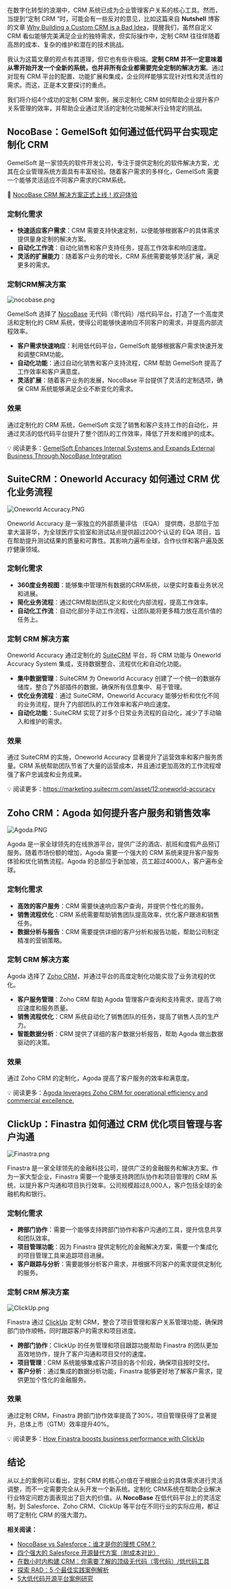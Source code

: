 在数字化转型的浪潮中，CRM 系统已成为企业管理客户关系的核心工具。然而，当提到“定制 CRM ”时，可能会有一些反对的意见，比如这篇来自 **Nutshell** 博客的文章 [Why Building a Custom CRM is a Bad Idea](https://www.nutshell.com/blog/custom-crm-drawbacks)，提醒我们，虽然自定义 CRM 看似能够完美满足企业的独特需求，但实际操作中，定制 CRM 往往伴随着高昂的成本、复杂的维护和潜在的技术挑战。

我认为这篇文章的观点有其道理，但它也有些许极端。**定制 CRM 并不一定意味着从零开始开发一个全新的系统，也并非所有企业都需要完全定制的解决方案**。通过对现有 CRM 平台的配置、功能扩展和集成，企业同样能够实现针对性和灵活性的需求。而这，正是本文要探讨的重点。

我们将介绍4个成功的定制 CRM 案例，展示定制化 CRM 如何帮助企业提升客户关系管理的效率，并帮助企业通过灵活的定制化功能解决行业特定的挑战。

## NocoBase：GemelSoft 如何通过低代码平台实现定制化 CRM

GemelSoft 是一家领先的软件开发公司，专注于提供定制化的软件解决方案，尤其在企业管理系统方面具有丰富经验。随着客户需求的多样化，GemelSoft 需要一个能够灵活适应不同客户需求的CRM系统。

🎉 [NocoBase CRM 解决方案正式上线！欢迎体验](https://www.nocobase.com/cn/blog/crm-solution)

### **定制化需求**

* **快速适应客户需求**：CRM 需要支持快速定制，以便能够根据客户的具体需求提供量身定制的解决方案。
* **自动化工作流**：自动化销售和客户支持任务，提高工作效率和响应速度。
* **灵活的扩展能力**：随着客户业务的增长，CRM 系统需要能够灵活扩展，满足更多的需求。

### **定制CRM解决方案**

![nocobase.png](https://static-docs.nocobase.com/14cc689e91a518f1418e464b413865cd.png)

GemelSoft 选择了 [NocoBase](https://www.nocobase.com/) 无代码（零代码）/低代码平台，打造了一个高度灵活和定制化的 CRM 系统，使得公司能够快速响应不同客户的需求，并提高内部流程效率。

* **客户需求快速响应**：利用低代码平台，GemelSoft 能够根据客户需求快速开发和调整CRM功能。
* **自动化功能**：通过自动化销售和客户支持流程，CRM 帮助 GemelSoft 提高了工作效率和客户满意度。
* **灵活扩展**：随着客户业务的发展，NocoBase 平台提供了灵活的定制选项，确保 CRM 系统能够满足企业不断变化的需求。

### **效果**

通过定制化的 CRM 系统，GemelSoft 实现了销售和客户支持工作的自动化，并通过灵活的低代码平台提升了整个团队的工作效率，降低了开发和维护的成本。

💡 阅读更多：[GemelSoft Enhances Internal Systems and Expands External Business Through NocoBase Integration](https://www.nocobase.com/en/blog/GemelSoft)

## SuiteCRM：Oneworld Accuracy 如何通过 CRM 优化业务流程

![Oneworld Accuracy.PNG](https://static-docs.nocobase.com/8ea5c5326004abd8ee9982eb1398fb09.PNG)

Oneworld Accuracy 是一家独立的外部质量评估 （EQA） 提供商，总部位于加拿大温哥华，为全球医疗实验室和测试站点提供超过200个认证的 EQA 项目，旨在帮助提升测试结果的质量和可靠性。其影响力遍布全球，合作伙伴和客户遍及医疗健康领域。

### **定制化需求**

* **360度业务视图**：能够集中管理所有数据的CRM系统，以便实时查看业务状况和进展。
* **简化业务流程**：通过CRM帮助团队定义和优化内部流程，提高工作效率。
* **自动化工作流**：自动化部分手动工作流程，让团队能将更多精力放在高价值的任务上。

### **定制 CRM 解决方案**

Oneworld Accuracy 通过定制化的 [SuiteCRM](https://suitecrm.com/) 平台，将 CRM 功能与  Oneworld Accuracy System 集成，支持数据整合、流程优化和自动化功能。

* **集中数据管理**：SuiteCRM 为 Oneworld Accuracy 创建了一个统一的数据存储库，整合了外部插件的数据，确保所有信息集中、易于管理。
* **优化业务流程**：通过 SuiteCRM，Oneworld Accuracy 能够分析和优化不同的业务流程，提升了内部团队的工作效率和客户响应速度。
* **自动化功能**：SuiteCRM 实现了对多个日常业务流程的自动化，减少了手动输入和维护的需求。

### **效果**

通过 SuiteCRM 的实施，Oneworld Accuracy 显著提升了运营效率和客户服务质量。CRM 系统帮助团队节省了大量的运营成本，并且通过更加高效的工作流程增强了客户忠诚度和业务成果。

💡 阅读更多：https://marketing.suitecrm.com/asset/12:oneworld-accuracy

## Zoho CRM：Agoda 如何提升客户服务和销售效率

![Agoda.PNG](https://static-docs.nocobase.com/2a94b4243fdfbb925323ee4cfb86d0c6.PNG)

Agoda 是一家全球领先的在线旅游平台，提供广泛的酒店、航班和度假产品预订服务。随着市场份额的增加，Agoda 需要一个强大的 CRM 系统来提升客户服务体验和优化销售流程。Agoda 的总部位于新加坡，员工超过4000人，客户遍布全球。

### **定制化需求**

* **高效的客户服务**：CRM 需要快速响应客户查询，并提供个性化的服务。
* **销售流程优化**：CRM 系统需要帮助销售团队提高效率，优化客户跟进和销售任务。
* **数据分析与报告**：CRM 需要提供详细的客户分析和报告功能，帮助公司制定精准的营销策略。

### **定制 CRM 解决方案**

Agoda 选择了 [Zoho CRM](https://www.zoho.com/crm)，并通过平台的高度定制化功能实现了业务流程的优化。

* **客户服务管理**：Zoho CRM 帮助 Agoda 管理客户查询和支持需求，提高了响应速度和服务质量。
* **销售流程优化**：CRM 系统自动化了销售团队的任务，提高了销售人员的生产力。
* **智能数据分析**：CRM 提供了详细的客户数据分析报告，帮助 Agoda 做出数据驱动的决策。

### **效果**

通过 Zoho CRM 的定制化，Agoda 提高了客户服务的效率和满意度。

💡 阅读更多：[Agoda leverages Zoho CRM for operational efficiency and commercial excellence.](https://www.zoho.com/crm/customers/agoda.html?source_from=cx-slidebanner)

## ClickUp：Finastra 如何通过 CRM 优化项目管理与客户沟通

![Finastra.png](https://static-docs.nocobase.com/be58ab0eb50e14d91f4f51e7b8a60a14.png)

Finastra 是一家全球领先的金融科技公司，提供广泛的金融服务和解决方案。作为一家大型企业，Finastra 需要一个能够支持跨团队协作和项目管理的 CRM 系统，以提升客户沟通和项目执行效率。公司规模超过8,000人，客户包括全球的金融机构和银行。

### **定制化需求**

* **跨部门协作**：需要一个能够支持跨部门协作和客户沟通的工具，提升信息共享和团队效率。
* **项目管理功能**：因为 Finastra 提供定制化的金融解决方案，需要一个集成化的项目管理工具来追踪项目进展。
* **客户跟踪与分析**：需要能够分析客户需求，并根据不同客户的需求提供定制化的服务。

### **定制 CRM 解决方案**

![ClickUp.png](https://static-docs.nocobase.com/9351becd3fa1b4c683922247d4896e32.png)

Finastra 通过 [ClickUp](https://clickup.com/) 定制 CRM，整合了项目管理和客户关系管理功能，确保跨部门协作顺畅，同时跟踪客户的需求和项目进度。

* **跨部门协作**：ClickUp 的任务管理和项目跟踪功能帮助 Finastra 的团队更加高效地协作，提升了客户沟通和项目交付的速度。
* **项目管理**：CRM 系统能够集成客户项目的各个阶段，确保项目按时交付。
* **客户分析**：通过集成的数据分析功能，Finastra 能够更好地了解客户需求，提供更加个性化的金融服务。

### **效果**

通过定制 CRM，Finastra 跨部门协作效率提高了30%，项目管理获得了显著提升，总体上市（GTM）效率提升40%。

💡 阅读更多：[How Finastra boosts business performance with ClickUp](https://clickup.com/customers/finastra)

## 结论

从以上的案例可以看出，定制 CRM 的核心价值在于根据企业的具体需求进行灵活调整，而不一定需要完全从头开发一个新系统。定制化 CRM系统在帮助企业解决行业特定问题方面表现出了巨大的价值。从 **NocoBase** 在低代码平台上的灵活定制，到 Salesforce、Zoho CRM、ClickUp 等平台在不同行业的实际应用，都证明了定制化 CRM 的强大潜力。

**相关阅读：**

* [NocoBase vs Salesforce：谁才是你的理想 CRM？](https://www.nocobase.com/cn/blog/nocobase-vs-salesforce)
* [四个强大的 Salesforce 开源替代方案（附成本对比）](https://www.nocobase.com/cn/blog/salesforce-open-source-crmalternative)
* [在数小时内构建 CRM：你需要了解的顶级无代码（零代码）/低代码工具](https://www.nocobase.com/cn/blog/low-code-no-code-crm-builder)
* [探索 RAD：5 个最佳实践案例解析](https://www.nocobase.com/cn/blog/rapid-application-development-best-application-cases)
* [5大低代码开源平台案例研究](https://www.nocobase.com/cn/blog/top-5-success-cases-of-low-code-open-source-platforms)
